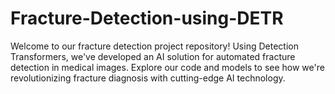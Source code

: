 # Fracture-Detection-using-DETR
Welcome to our fracture detection project repository! Using Detection Transformers, we've developed an AI solution for automated fracture detection in medical images. Explore our code and models to see how we're revolutionizing fracture diagnosis with cutting-edge AI technology.
